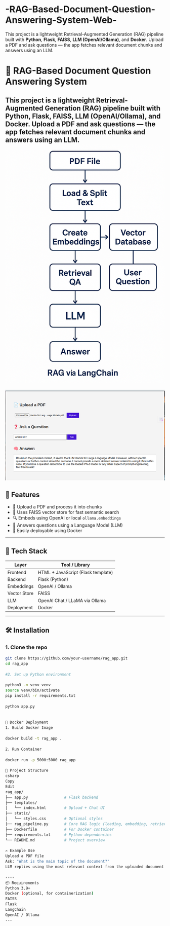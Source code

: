# -RAG-Based-Document-Question-Answering-System-Web-
This project is a lightweight Retrieval-Augmented Generation (RAG) pipeline built with **Python**, **Flask**, **FAISS**, **LLM (OpenAI/Ollama)**, and **Docker**. Upload a PDF and ask questions — the app fetches relevant document chunks and answers using an LLM.
# 🧠 RAG-Based Document Question Answering System

This project is a lightweight Retrieval-Augmented Generation (RAG) pipeline built with **Python**, **Flask**, **FAISS**, **LLM (OpenAI/Ollama)**, and **Docker**. Upload a PDF and ask questions — the app fetches relevant document chunks and answers using an LLM.
![image alt](https://github.com/Rohithreddychappidi/-RAG-Based-Document-Question-Answering-System-Web-/blob/e4fd3ded48b787ab9e37b6ceff34edce24666cc8/ChatGPT%20Image%20Aug%203%2C%202025%2C%2003_23_27%20PM.png)
---
![image alt](https://github.com/Rohithreddychappidi/-RAG-Based-Document-Question-Answering-System-Web-/blob/d7e6a078fbb44f9e905b2a2d38eb5ffc88b59f0b/Screenshot%20from%202025-08-03%2022-18-55.png)
## 🚀 Features

- 📄 Upload a PDF and process it into chunks
- 🧠 Uses FAISS vector store for fast semantic search
- 🔍 Embeds using OpenAI or local `ollama.embeddings`
- 🤖 Answers questions using a Language Model (LLM)
- 🐳 Easily deployable using Docker

---

## 🧰 Tech Stack

| Layer           | Tool / Library           |
|----------------|--------------------------|
| Frontend       | HTML + JavaScript (Flask template) |
| Backend        | Flask (Python)            |
| Embeddings     | OpenAI / Ollama           |
| Vector Store   | FAISS                     |
| LLM            | OpenAI Chat / LLaMA via Ollama |
| Deployment     | Docker                    |

---

## 🛠️ Installation

### 1. Clone the repo

```bash
git clone https://github.com/your-username/rag_app.git
cd rag_app

#2. Set up Python environment

python3 -m venv venv
source venv/bin/activate
pip install -r requirements.txt

python app.py


🐳 Docker Deployment
1. Build Docker Image

docker build -t rag_app .

2. Run Container

docker run -p 5000:5000 rag_app

📁 Project Structure
csharp
Copy
Edit
rag_app/
├── app.py                # Flask backend
├── templates/
│   └── index.html        # Upload + Chat UI
├── static/
│   └── styles.css        # Optional styles
├── rag_pipeline.py       # Core RAG logic (loading, embedding, retrieval)
├── Dockerfile            # For Docker container
├── requirements.txt      # Python dependencies
└── README.md             # Project overview

✍️ Example Use
Upload a PDF file
Ask: "What is the main topic of the document?"
LLM replies using the most relevant context from the uploaded document

----
📦 Requirements
Python 3.9+
Docker (optional, for containerization)
FAISS
Flask
LangChain
OpenAI / Ollama
---
